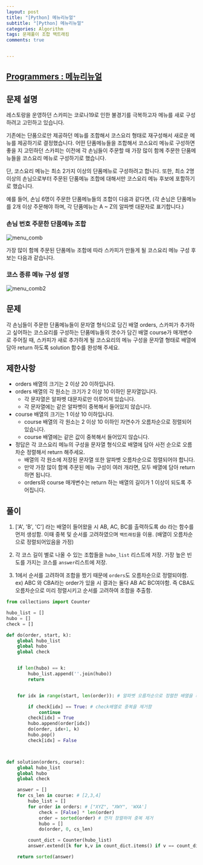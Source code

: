 ```yaml
---
layout: post
title: "[Python] 메뉴리뉴얼"
subtitle: "[Python] 메뉴리뉴얼"
categories: Algorithm
tags: 문제풀이 조합 백트래킹
comments: true


---
```

## [Programmers : 메뉴리뉴얼](https://programmers.co.kr/learn/courses/30/lessons/72411)

## 문제 설명
레스토랑을 운영하던 스카피는 코로나19로 인한 불경기를 극복하고자 메뉴를 새로 구성하려고 고민하고 있습니다.

기존에는 단품으로만 제공하던 메뉴를 조합해서 코스요리 형태로 재구성해서 새로운 메뉴를 제공하기로 결정했습니다. 어떤 단품메뉴들을 조합해서 코스요리 메뉴로 구성하면 좋을 지 고민하던 스카피는 이전에 각 손님들이 주문할 때 가장 많이 함께 주문한 단품메뉴들을 코스요리 메뉴로 구성하기로 했습니다.

단, 코스요리 메뉴는 최소 2가지 이상의 단품메뉴로 구성하려고 합니다. 또한, 최소 2명 이상의 손님으로부터 주문된 단품메뉴 조합에 대해서만 코스요리 메뉴 후보에 포함하기로 했습니다.

예를 들어, 손님 6명이 주문한 단품메뉴들의 조합이 다음과 같다면,
(각 손님은 단품메뉴를 2개 이상 주문해야 하며, 각 단품메뉴는 A ~ Z의 알파벳 대문자로 표기합니다.)

### 손님 번호	주문한 단품메뉴 조합
![menu_comb](https://bernard-choi.github.io/assets/img/post_img/메뉴리스트1.jpg)



가장 많이 함께 주문된 단품메뉴 조합에 따라 스카피가 만들게 될 코스요리 메뉴 구성 후보는 다음과 같습니다.

### 코스 종류	메뉴 구성	설명
![menu_comb2](https://bernard-choi.github.io/assets/img/post_img/메뉴리스트2.jpg)


## 문제
각 손님들이 주문한 단품메뉴들이 문자열 형식으로 담긴 배열 orders, 스카피가 추가하고 싶어하는 코스요리를 구성하는 단품메뉴들의 갯수가 담긴 배열 course가 매개변수로 주어질 때, 스카피가 새로 추가하게 될 코스요리의 메뉴 구성을 문자열 형태로 배열에 담아 return 하도록 solution 함수를 완성해 주세요.

## 제한사항
- orders 배열의 크기는 2 이상 20 이하입니다.
- orders 배열의 각 원소는 크기가 2 이상 10 이하인 문자열입니다.
  - 각 문자열은 알파벳 대문자로만 이루어져 있습니다.
  - 각 문자열에는 같은 알파벳이 중복해서 들어있지 않습니다.
- course 배열의 크기는 1 이상 10 이하입니다.
  - course 배열의 각 원소는 2 이상 10 이하인 자연수가 오름차순으로 정렬되어 있습니다.
  - course 배열에는 같은 값이 중복해서 들어있지 않습니다.
- 정답은 각 코스요리 메뉴의 구성을 문자열 형식으로 배열에 담아 사전 순으로 오름차순 정렬해서 return 해주세요.
  - 배열의 각 원소에 저장된 문자열 또한 알파벳 오름차순으로 정렬되어야 합니다.
  - 만약 가장 많이 함께 주문된 메뉴 구성이 여러 개라면, 모두 배열에 담아 return 하면 됩니다.
  - orders와 course 매개변수는 return 하는 배열의 길이가 1 이상이 되도록 주어집니다.

## 풀이
1. ['A', 'B', 'C'] 라는 배열이 들어왔을 시 AB, AC, BC를 출력하도록 do 라는 함수를 먼저 생성함. 이때 중복 및 순서를 고려하였으며 `백트래킹`을 이용. (배열이 오름차순으로 정렬되어있음을 가정)


2. 각 코스 길이 별로 나올 수 있는 조합들을 `hubo_list` 리스트에 저장. 가장 높은 빈도를 가지는 코스를 `answer`리스트에 저장.

3. 1에서 순서를 고려하여 조합을 짰기 때문에 `orders`도 오름차순으로 정렬되야함.
ex) ABC 와 CBA라는 order가 있을 시 결과는 둘다 AB AC BC여야함. 즉 CBA도 오름차순으로 미리 정렬시키고 순서를 고려하여 조합을 추출함.




```python
from collections import Counter

hubo_list = []
hubo = []
check = []

def do(order, start, k):
    global hubo_list
    global hubo
    global check


    if len(hubo) == k:
        hubo_list.append(''.join(hubo))
        return


    for idx in range(start, len(order)): # 알파벳 오름차순으로 정렬한 배열을 최종적으로 반환해야 하기 때문에 순서를 고려함

        if check[idx] == True: # check배열로 중복을 제거함
            continue
        check[idx] = True
        hubo.append(order[idx])
        do(order, idx+1, k)
        hubo.pop()
        check[idx] = False



def solution(orders, course):
    global hubo_list
    global hubo
    global check

    answer = []
    for cs_len in course: # [2,3,4]
        hubo_list = []
        for order in orders: # ["XYZ", "XWY", 'WXA']
            check = [False] * len(order)
            order = sorted(order) # 먼저 정렬하여 중복 제거
            hubo = []
            do(order, 0, cs_len)

        count_dict = Counter(hubo_list)
        answer.extend([k for k,v in count_dict.items() if v == count_dict.most_common(1)[0][1] and v >= 2]) # 최대 빈도 value를 가지는 key 추출하여 answer에 넣어준다

    return sorted(answer)

```
